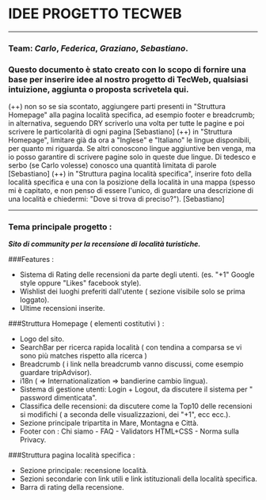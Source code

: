 # IDEE PROGETTO TECWEB
_______________________

### Team: *Carlo*, *Federica*, *Graziano*, *Sebastiano*.

### Questo documento è stato creato con lo scopo di fornire una base per inserire idee al nostro progetto di TecWeb, qualsiasi intuizione, aggiunta o proposta scrivetela qui.
(++) non so se sia scontato, aggiungere parti presenti in "Struttura Homepage" alla pagina località specifica, ad esempio footer e breadcrumb; in alternativa, seguendo DRY scriverlo una volta per tutte le pagine e poi scrivere le particolarità di ogni pagina [Sebastiano]
(++) in "Struttura Homepage", limitare già da ora a "Inglese" e "Italiano" le lingue disponibili, per quanto mi riguarda. Se altri conoscono lingue aggiuntive ben venga, ma io posso garantire di scrivere pagine solo in queste due lingue. Di tedesco e serbo (se Carlo volesse) conosco una quantità limitata di parole [Sebastiano]
(++) in "Struttura pagina località specifica", inserire foto della località specifica e una con la posizione della località in una mappa (spesso mi è capitato, e non penso di essere l'unico, di guardare una descrizione di una località e chiedermi: "Dove si trova di preciso?"). [Sebastiano]

_______________________
### Tema principale progetto :
***Sito di community per la recensione di località turistiche.***

###Features :
- Sistema di Rating delle recensioni da parte degli utenti. (es. "+1" Google style oppure "Likes" facebook style).
- Wishlist dei luoghi preferiti dall'utente ( sezione visibile solo se prima loggato).
- Ultime recensioni inserite.


###Struttura Homepage ( elementi costitutivi ) :
- Logo del sito.
- SearchBar per ricerca rapida località ( con tendina a comparsa se vi sono più matches rispetto alla ricerca )
- Breadcrumb ( i link nella breadcrumb vanno discussi, come esempio guardare tripAdvisor).
- i18n ( => Internationalization => bandierine cambio lingua).
- Sistema di gestione utenti: Login + Logout, da discutere il sistema per " password dimenticata".
- Classifica delle recensioni: da discutere come la Top10 delle recensioni si modifichi ( a seconda delle visualizzazioni, dei "+1", ecc ecc.).
- Sezione principale tripartita in Mare, Montagna e Città.
- Footer con : Chi siamo - FAQ - Validators HTML+CSS - Norma sulla Privacy.

###Struttura pagina località specifica :
- Sezione principale: recensione località.
- Sezioni secondarie con link utili e link istituzionali della località specifica.
- Barra di rating della recensione.
